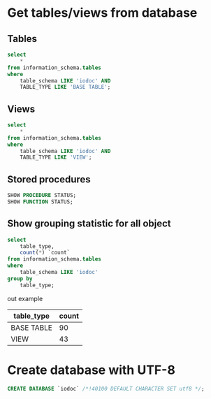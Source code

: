 # Get tables/views from database
## Tables
```sql
select
	*
from information_schema.tables
where 
	table_schema LIKE 'iodoc' AND
	TABLE_TYPE LIKE 'BASE TABLE';
```

## Views
```sql
select
	*
from information_schema.tables
where 
	table_schema LIKE 'iodoc' AND
	TABLE_TYPE LIKE 'VIEW';
```

## Stored procedures
```sql
SHOW PROCEDURE STATUS;
SHOW FUNCTION STATUS;
```

## Show grouping statistic for all object
```sql
select
	table_type,
    count(*) `count`
from information_schema.tables
where 
	table_schema LIKE 'iodoc'
group by 
	table_type;
```
out example

table_type | count
-----------|------
BASE TABLE | 90
VIEW       | 43

# Create database with UTF-8
```sql
CREATE DATABASE `iodoc` /*!40100 DEFAULT CHARACTER SET utf8 */;
```
